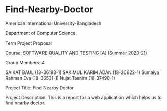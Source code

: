 # Find-Nearby-Doctor
American International University-Bangladesh

Department of Computer Science

Term Project Proposal

Course: SOFTWARE QUALITY AND TESTING [A] (Summer 2020-21)

Group Members: 4

SAIKAT BAUL (18-36193-1)
SAKIMUL KARIM ADAN (18-36622-1)
Sumaiya Rahman Eva (18-36531-1)
Nujat Tasnim (18-37490-1)

Project Title: Find Nearby Doctor

Project Description: This is a report for a web application which helps us to find nearby doctor.
